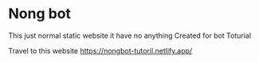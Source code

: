 # Nong bot
This just normal static website it have no anything
Created for bot Toturial

Travel to this website https://nongbot-tutoril.netlify.app/
